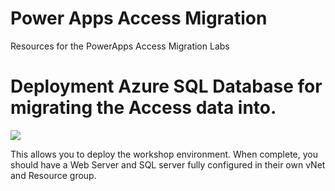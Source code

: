# Power Apps Access Migration
Resources for the PowerApps Access Migration Labs

# Deployment Azure SQL Database for migrating the Access data into.

<a href="https://portal.azure.com/#create/Microsoft.Template/uri/https%3A%2F%2Fraw.githubusercontent.com%2Fgidavies%2FPowerAppsAccessMigration%2Fmaster%2FARM%2Fazuredeploysql.json" target="_blank">
    <img src="http://azuredeploy.net/deploybutton.png"/>
</a>

This allows you to deploy the workshop environment.  When complete, you should have a Web Server and SQL server fully configured in their own vNet and Resource group.